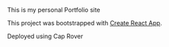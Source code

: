 This is my personal Portfolio site

This project was bootstrapped with [Create React App](https://github.com/facebook/create-react-app).

Deployed using Cap Rover
